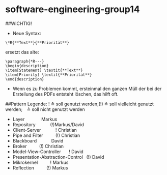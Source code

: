 # software-engineering-group14
##WICHTIG!
- Neue Syntax: 

`\*R{**Text**}{**Priorität**}`
    
ersetzt das alte:

    \paragraph{*R---}
    \begin{description}
    \item[Statement] \textit{**Text**}
    \item[Priority] \textit{**Priorität**}
    \end{description}

- Wenn es zu Problemen kommt, ersteinmal den ganzen Müll der bei der Erstellung des PDFs entsteht löschen, das hilft oft.

##Pattern
Legende: !  &#x2259; soll genutzt werden;(!) &#x2259; soll vielleicht genutzt werden;&ensp;&ensp;&#x2259; soll nicht genutzt werden
- Layer &ensp;&ensp;&ensp;&ensp;&ensp;&ensp;&ensp;Markus
- Repository &ensp;&ensp;&ensp;&ensp;&ensp;&ensp;(!)Markus/David
- Client-Server &ensp;&ensp;&ensp;&ensp;&ensp;&ensp;!	Christian
- Pipe and Filter &ensp;&ensp;&ensp;&ensp;&ensp;(!)	Christian
- Blackboard &ensp;&ensp;&ensp;&ensp;&ensp;&ensp;David
- Broker &ensp;&ensp;&ensp;&ensp;&ensp;(!)	Christian
- Model-View-Controller &ensp;&ensp;&ensp;!	David
- Presentation-Abstraction-Control	&ensp;(!)	David
- Mikrokernel &ensp;&ensp;&ensp;&ensp;&ensp;!	Markus
- Reflection &ensp;&ensp;&ensp;&ensp;&ensp;(!)	Markus

